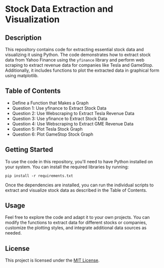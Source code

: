 # Stock Data Extraction and Visualization 

## Description

This repository contains code for extracting essential stock data and visualizing it using Python. The code demonstrates how to extract stock data from Yahoo Finance using the `yfinance` library and perform web scraping to extract revenue data for companies like Tesla and GameStop. Additionally, it includes functions to plot the extracted data in graphical form using matplotlib.

## Table of Contents

- Define a Function that Makes a Graph
- Question 1: Use yfinance to Extract Stock Data
- Question 2: Use Webscraping to Extract Tesla Revenue Data
- Question 3: Use yfinance to Extract Stock Data
- Question 4: Use Webscraping to Extract GME Revenue Data
- Question 5: Plot Tesla Stock Graph
- Question 6: Plot GameStop Stock Graph

## Getting Started

To use the code in this repository, you'll need to have Python installed on your system. You can install the required libraries by running:
```
pip install -r requirements.txt
```
Once the dependencies are installed, you can run the individual scripts to extract and visualize stock data as described in the Table of Contents.

## Usage

Feel free to explore the code and adapt it to your own projects. You can modify the functions to extract data for different stocks or companies, customize the plotting styles, and integrate additional data sources as needed.

## License

This project is licensed under the [MIT License](LICENSE).


